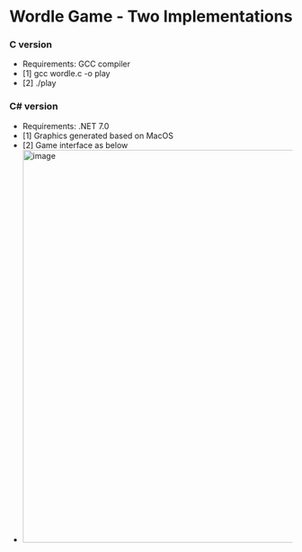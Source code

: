 # Wordle Game - Two Implementations

### C version
- Requirements: GCC compiler
- [1] gcc wordle.c -o play
- [2] ./play

### C# version
- Requirements: .NET 7.0
- [1] Graphics generated based on MacOS
- [2] Game interface as below
- 
   <img width="700" alt="image" src="https://github.com/user-attachments/assets/5b12d87d-b42b-4461-a2a7-6f67a1d05cf7" />
